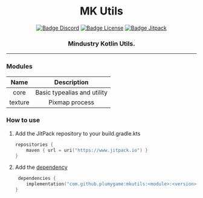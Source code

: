 <div align="center">

# MK Utils

[![Badge Discord]][Discord]
[![Badge License]][License]
[![Badge Jitpack]][Jitpack]

### Mindustry Kotlin Utils.

___
</div>

### Modules

|  Name   |         Description         |
|:-------:|:---------------------------:|
|  core   | Basic typealias and utility |
| texture |       Pixmap process        |

### How to use

1. Add the JitPack repository to your build.gradle.kts

    ```kotlin
    repositories {
        maven { url = uri("https://www.jitpack.io") }
    }
    ``` 
2. Add the [dependency][Jitpack]

    ```kotlin
     dependencies {
        implementation("com.github.plumygame:mkutils:<module>:<version>")
    }
    ```

<!----------------------------------------------------------------------------->

[Discord]: https://discord.gg/PDwyxM3waw

[Jitpack]: https://jitpack.io/#plumygame/mkutils

[License]: LICENSE

<!----------------------------------[ Badges ]--------------------------------->

[Badge Discord]: https://img.shields.io/discord/937228972041842718?color=454fc1&label=Discord&logo=Discord&style=for-the-badge&logoColor=white&labelColor=5865F2

[Badge Jitpack]: https://jitpack.io/v/plumygame/mkutils.svg

[Badge License]: https://img.shields.io/badge/License-GPL3-015d93.svg?style=for-the-badge&labelColor=blue

<!---------------------------------[ Buttons ]--------------------------------->

